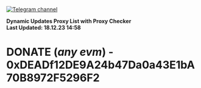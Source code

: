 [![Telegram channel](https://img.shields.io/endpoint?url=https://runkit.io/damiankrawczyk/telegram-badge/branches/master?url=https://t.me/n4z4v0d)](https://t.me/n4z4v0d) 

**Dynamic Updates Proxy List with Proxy Checker**  
**Last Updated: 18.12.23 14:58**

# DONATE (_any evm_) - 0xDEADf12DE9A24b47Da0a43E1bA70B8972F5296F2
